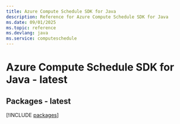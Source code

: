 ```yaml
---
title: Azure Compute Schedule SDK for Java
description: Reference for Azure Compute Schedule SDK for Java
ms.date: 09/01/2025
ms.topic: reference
ms.devlang: java
ms.service: computeschedule
---
```

# Azure Compute Schedule SDK for Java - latest
## Packages - latest
[!INCLUDE [packages](compute-schedule-index.md)]